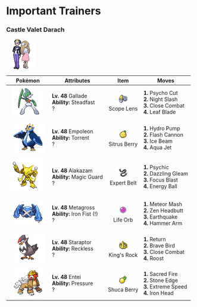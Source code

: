 # Important Trainers

### Castle Valet Darach

![Castle Valet Darach](../../assets/important_trainers/darach.png "Castle Valet Darach")

| Pokémon | Attributes | Item | Moves |
|:-------:|------------|:----:|-------|
| ![Gallade](../../assets/sprites/gallade/front.gif "Gallade") | **Lv. 48** Gallade<br>**Ability:** <span class="tooltip" title="Raises Speed each time the Pokémon flinches.">Steadfast</span><br>? | ![Scope Lens](../../assets/items/scope_lens.png "Scope Lens")<br><span class="tooltip" title="An item to be held by a Pokémon. It is a lens that boosts the holder’s critical-hit ratio.">Scope Lens</span> | **1.** Psycho Cut<br>**2.** Night Slash<br>**3.** Close Combat<br>**4.** Leaf Blade |
| ![Empoleon](../../assets/sprites/empoleon/front.gif "Empoleon") | **Lv. 48** Empoleon<br>**Ability:** <span class="tooltip" title="Powers up Water-type moves in a pinch.">Torrent</span><br>? | ![Sitrus Berry](../../assets/items/sitrus_berry.png "Sitrus Berry")<br><span class="tooltip" title="A Poffin ingredient. It may be used or held by a Pokémon to heal the user’s HP a little.">Sitrus Berry</span> | **1.** Hydro Pump<br>**2.** Flash Cannon<br>**3.** Ice Beam<br>**4.** Aqua Jet |
| ![Alakazam](../../assets/sprites/alakazam/front.gif "Alakazam") | **Lv. 48** Alakazam<br>**Ability:** <span class="tooltip" title="The Pokémon only takes damage from attacks.">Magic Guard</span><br>? | ![Expert Belt](../../assets/items/expert_belt.png "Expert Belt")<br><span class="tooltip" title="An item to be held by a Pokémon. It is a well-worn belt that slightly boosts the power of supereffective moves.">Expert Belt</span> | **1.** Psychic<br>**2.** Dazzling Gleam<br>**3.** Focus Blast<br>**4.** Energy Ball |
| ![Metagross](../../assets/sprites/metagross/front.gif "Metagross") | **Lv. 48** Metagross<br>**Ability:** <span class="tooltip" title="Boosts the power of punching moves.">Iron Fist (!)</span><br>? | ![Life Orb](../../assets/items/life_orb.png "Life Orb")<br><span class="tooltip" title="An item to be held by a Pokémon. It boosts the power of moves, but at the cost of some HP on each hit.">Life Orb</span> | **1.** Meteor Mash<br>**2.** Zen Headbutt<br>**3.** Earthquake<br>**4.** Hammer Arm |
| ![Staraptor](../../assets/sprites/staraptor/front.gif "Staraptor") | **Lv. 48** Staraptor<br>**Ability:** <span class="tooltip" title="Powers up moves that have recoil damage.">Reckless</span><br>? | ![King's Rock](../../assets/items/kings_rock.png "King's Rock")<br><span class="tooltip" title="An item to be held by a Pokémon. It may cause the foe to flinch when the holder inflicts damage.">King's Rock</span> | **1.** Return<br>**2.** Brave Bird<br>**3.** Close Combat<br>**4.** Roost |
| ![Entei](../../assets/sprites/entei/front.gif "Entei") | **Lv. 48** Entei<br>**Ability:** <span class="tooltip" title="The Pokémon raises the foe’s PP usage.">Pressure</span><br>? | ![Shuca Berry](../../assets/items/shuca_berry.png "Shuca Berry")<br><span class="tooltip" title="A Poffin ingredient. If held by a Pokémon, it weakens a foe’s supereffective Ground-type attack.">Shuca Berry</span> | **1.** Sacred Fire<br>**2.** Stone Edge<br>**3.** Extreme Speed<br>**4.** Iron Head |


